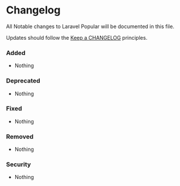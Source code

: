 # Changelog

All Notable changes to Laravel Popular will be documented in this file.

Updates should follow the [Keep a CHANGELOG](http://keepachangelog.com/) principles.

### Added
- Nothing

### Deprecated
- Nothing

### Fixed
- Nothing

### Removed
- Nothing

### Security
- Nothing
